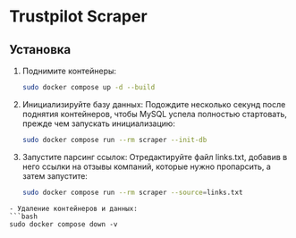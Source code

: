 # Trustpilot Scraper
## Установка

1. Поднимите контейнеры:
   ```bash
   sudo docker compose up -d --build

2. Инициализируйте базу данных:
    Подождите несколько секунд после поднятия контейнеров, чтобы MySQL успела полностью стартовать, прежде чем запускать инициализацию:
   ```bash
   sudo docker compose run --rm scraper --init-db
   
   
   ```

3. Запустите парсинг ссылок:
    Отредактируйте файл links.txt, добавив в него ссылки на отзывы компаний, которые нужно пропарсить, а затем запустите:
   ```bash
   sudo docker compose run --rm scraper --source=links.txt

  ```
- Удаление контейнеров и данных:
  ```bash
  sudo docker compose down -v
  ```
